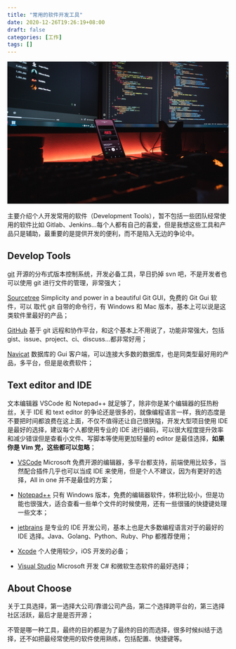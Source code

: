 ```yaml
---
title: "常用的软件开发工具"
date: 2020-12-26T19:26:19+08:00
draft: false
categories: [工作]
tags: []
---
```


![develop_tools](/images/develop_tools.jpg)

主要介绍个人开发常用的软件（Development Tools），暂不包括一些团队经常使用的软件比如 Gitlab、Jenkins...每个人都有自己的喜爱，但是我想这些工具和产品只是辅助，最重要的是提供开发的便利，而不是陷入无边的争论中。

<!--more-->


## Develop Tools

[git](https://git-scm.com/) 开源的分布式版本控制系统，开发必备工具，早日扔掉 svn 吧，不是开发者也可以使用 git 进行文件的管理，非常强大；

[Sourcetree](https://www.sourcetreeapp.com/) Simplicity and power in a beautiful Git GUI，免费的 Git Gui 软件，可以 取代 git 自带的命令行，有 Windows 和 Mac 版本，基本上可以说是这类软件里最好的产品；

[GitHub](https://github.com/) 基于 git 远程和协作平台，和这个基本上不用说了，功能非常强大，包括 gist、issue、project、ci、discuss...都非常好用；

[Navicat](https://www.navicat.com/) 数据库的 Gui 客户端，可以连接大多数的数据库，也是同类型最好用的产品，多平台，但是是收费软件；


## Text editor and IDE

文本编辑器 VSCode 和 Notepad++ 就足够了，除非你是某个编辑器的狂热粉丝，关于 IDE 和 text editor 的争论还是很多的，就像编程语言一样，我的态度是不要把时间都浪费在这上面，不仅不值得还让自己很狭隘，开发大型项目使用 IDE 是最好的选择，建议每个人都使用专业的 IDE 进行编码，可以很大程度提升效率和减少错误但是查看小文件、写脚本等使用更加轻量的 editor 是最佳选择，**如果你是 Vim 党，这些都可以忽略**；

- [VSCode](https://code.visualstudio.com/) Microsoft 免费开源的编辑器，多平台都支持，前端使用比较多，当然配合插件几乎也可以当成 IDE 来使用，但是个人不建议，因为有更好的选择，All in one 并不是最佳的方案；

- [Notepad++](https://notepad-plus-plus.org/) 只有 Windows 版本，免费的编辑器软件，体积比较小，但是功能也很强大，适合查看一些单个文件的时候使用，还有一些很骚的快捷键处理一些文本；

- [jetbrains](https://www.jetbrains.com/) 是专业的 IDE 开发公司，基本上也是大多数编程语言对于的最好的 IDE 选择。Java、Golang、Python、Ruby、Php 都推荐使用；

- [Xcode](https://developer.apple.com/xcode/) 个人使用较少，iOS 开发的必备；

- [Visual Studio](https://visualstudio.microsoft.com/zh-hans/) Microsoft 开发 C# 和微软生态软件的最好选择；


## About Choose

关于工具选择，第一选择大公司/靠谱公司产品，第二个选择跨平台的，第三选择社区活跃，最后才是是否开源；

不管是哪一种工具，最终的目的都是为了最终的目的而选择，很多时候纠结于选择，还不如把最经常使用的软件使用熟练，包括配置、快捷键等。

